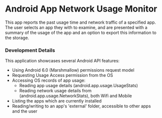 Android App Network Usage Monitor
=================================

This app reports the past usage time and network traffic of a specified app. The user selects an app they with to examine, and are presented with a summary of the usage of the app and an option to export this information to the storage.

### Development Details

This application showcases several Android API features:
* Using Android 6.0 (Marshmallow) permissions request model
* Requesting Usage Access permission from the OS
* Accessing OS records of app usage:
  - Reading app usage details (android.app.usage.UsageStats)
  - Reading network usage details from (android.app.usage.NetworkStats), both Wifi and Mobile
* Listing the apps which are currently installed
* Reading/writing to an app's 'external' folder, accessible to other apps and the user
